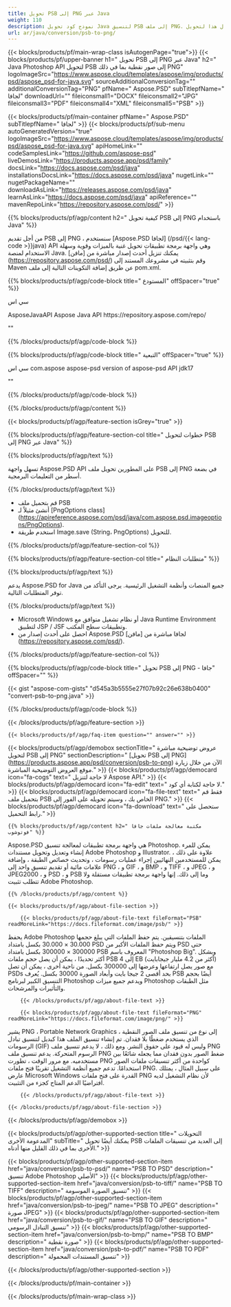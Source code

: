```yaml
---
title: تحويل PSB إلى PNG عبر Java
weight: 110
description: نموذج كود تحويل Java لتنسيق PSB إلى ملف PNG. استخدم رمز المثال هذا لتحويل PSB إلى PNG داخل أي تطبيق يستند إلى Web أو Desktop Java.
url: ar/java/conversion/psb-to-png/
---
```


{{< blocks/products/pf/main-wrap-class isAutogenPage="true">}}
{{< blocks/products/pf/upper-banner h1=" تحويل PSB إلى PNG عبر Java" h2=" Java Photoshop API لتحويل PSB إلى صور نقطية بما في ذلك PNG" logoImageSrc="https://www.aspose.cloud/templates/aspose/img/products/psd/aspose_psd-for-java.svg" sourceAdditionalConversionTag="" additionalConversionTag="PNG" pfName=" Aspose.PSD" subTitlepfName=" لجافا" downloadUrl="" fileiconsmall1="DOCX" fileiconsmall2="JPG" fileiconsmall3="PDF" fileiconsmall4="XML" fileiconsmall5="PSB" >}}

{{< blocks/products/pf/main-container pfName=" Aspose.PSD" subTitlepfName=" لجافا" >}}
{{< blocks/products/pf/sub-menu autoGeneratedVersion="true" logoImageSrc="https://www.aspose.cloud/templates/aspose/img/products/psd/aspose_psd-for-java.svg" apiHomeLink="" codeSamplesLink="https://github.com/aspose-psd" liveDemosLink="https://products.aspose.app/psd/family" docsLink="https://docs.aspose.com/psd/java" installationsDocsLink="https://docs.aspose.com/psd/java" nugetLink="" nugetPackageName="" downloadAsLink="https://releases.aspose.com/psd/java" learnAsLink="https://docs.aspose.com/psd/java" apiReference="" mavenRepoLink="https://repository.aspose.com/psd/" >}}

{{% blocks/products/pf/agp/content h2=" كيفية تحويل PSB إلى PNG باستخدام Java" %}}

 من أجل تقديم PSB إلى PNG ، سنستخدم
 [Aspose.PSD لجافا] (/psd/{{< lang-code >}}java)
 API وهي واجهة برمجة تطبيقات تحويل غنية بالميزات وقوية وسهلة الاستخدام لمنصة Java. يمكنك تنزيل أحدث إصدار مباشرة من
 [مافن] (https://repository.aspose.com/psd/)
 وقم بتثبيته في مشروعك المستند إلى Maven عن طريق إضافة التكوينات التالية إلى ملف pom.xml.

{{% blocks/products/pf/agp/code-block title=" المستودع" offSpacer="true" %}}

سي اس

<repository>
<id> AsposeJavaAPI</id>
<name> Aspose Java API</name>
<url> https://repository.aspose.com/repo/</url>
</repository>

""

{{% /blocks/products/pf/agp/code-block %}}

{{% blocks/products/pf/agp/code-block title=" التبعية" offSpacer="true" %}}

سي اس
<dependency>
<groupId> com.aspose</groupId>
<artifactId> aspose-psd</artifactId>
<version>version of aspose-psd API</version>
<classifier> jdk17</classifier>
</dependency>

""

{{% /blocks/products/pf/agp/code-block %}}

{{% /blocks/products/pf/agp/content %}}

{{< blocks/products/pf/agp/feature-section isGrey="true" >}}

{{% blocks/products/pf/agp/feature-section-col title=" خطوات لتحويل PSB إلى PNG عبر Java" %}}

{{% blocks/products/pf/agp/text %}}

 تسهل واجهة Aspose.PSD API على المطورين تحويل ملف PSB إلى PNG في بضعة أسطر من التعليمات البرمجية.

{{% /blocks/products/pf/agp/text %}}

- قم بتحميل ملف PSB
- أنشئ مثيلاً لـ [PngOptions class] (https://apireference.aspose.com/psd/java/com.aspose.psd.imageoptions/PngOptions).
- استخدم طريقة Image.save (String، PngOptions) للتحويل.

{{% /blocks/products/pf/agp/feature-section-col %}}

{{% blocks/products/pf/agp/feature-section-col title=" متطلبات النظام" %}}

{{% blocks/products/pf/agp/text %}}

 يدعم Aspose.PSD for Java جميع المنصات وأنظمة التشغيل الرئيسية. يرجى التأكد من توفر المتطلبات التالية.

{{% /blocks/products/pf/agp/text %}}

- Microsoft Windows أو نظام تشغيل متوافق مع Java Runtime Environment لتطبيق JSP / JSF وتطبيقات سطح المكتب.
- احصل على أحدث إصدار من Aspose.PSD لجافا مباشرة من
 [مافن] (https://repository.aspose.com/psd/).

{{% /blocks/products/pf/agp/feature-section-col %}}

{{% blocks/products/pf/agp/code-block title=" تحويل PSB إلى PNG - جافا" offSpacer="" %}}

{{< gist "aspose-com-gists" "d545a3b5555e27f07b92c26e638b0400" "convert-psb-to-png.java" >}}

{{% /blocks/products/pf/agp/code-block %}}

{{< /blocks/products/pf/agp/feature-section >}}

    {{< blocks/products/pf/agp/faq-item question="" answer="" >}}
 

<!-- aboutfile Starts -->

{{< blocks/products/pf/agp/demobox sectionTitle=" عروض توضيحية مباشرة لتحويل PSB إلى PNG" sectionDescription=" [تحويل PSB إلى PNG] (https://products.aspose.app/psd/conversion/psb-to-png) الآن من خلال زيارة موقع العروض التوضيحية المباشرة." >}}
        {{< blocks/products/pf/agp/democard icon="fa-cogs" text=" لا حاجة لتنزيل Aspose API." >}}
        {{< blocks/products/pf/agp/democard icon="fa-edit" text=" لا حاجة لكتابة أي كود." >}}
        {{< blocks/products/pf/agp/democard icon="fa-file-text" text=" فقط قم بتحميل ملف PSB الخاص بك ، وسيتم تحويله على الفور إلى PNG." >}}
        {{< blocks/products/pf/agp/democard icon="fa-download" text=" ستحصل على رابط التحميل." >}}

    {{% blocks/products/pf/agp/content h2=" مكتبة معالجة ملفات جافا فوتوشوب" %}}

 Aspose.PSD هي واجهة برمجة تطبيقات لمعالجة تنسيق Photoshop. يمكن للمرء إنشاء وتعديل وتحويل مستندات Adobe Photoshop و Illustrator. علاوة على ذلك ، يمكن للمستخدمين النهائيين إجراء عمليات رسومات ، وتحديث خصائص الطبقة ، وإضافة علامات مائية أو تقديم تنسيق واحد إلى PNG ، و GIF ، و BMP ، و TIFF ، و JPEG ، و JPEG2000 ، و PSD ، و PSB وما إلى ذلك. إنها واجهة برمجة تطبيقات مستقلة ولا تتطلب تثبيت Adobe Photoshop.



    {{% /blocks/products/pf/agp/content %}}

    {{< blocks/products/pf/agp/about-file-section >}}

        {{< blocks/products/pf/agp/about-file-text fileFormat="PSB" readMoreLink="https://docs.fileformat.com/image/psb/" >}}

يحفظ Adobe Photoshop الملفات بتنسيقين. يتم حفظ الملفات التي يبلغ حجمها 30.000 × 30.000 بكسل بامتداد PSD ويتم حفظ الملفات الأكبر من PSD حتى 300000 × 300000 بكسل بامتداد PSB المعروف باسم "Photoshop Big". وبشكل أكثر تحديدًا ، يمكن أن يصل حجم ملفات PSB إلى 4 EB (أكثر من 4.2 مليار جيجابايت) مع صور يصل ارتفاعها وعرضها إلى 300000 بكسل. من ناحية أخرى ، يمكن أن تصل PSDs بحد أقصى 2 جيجا بايت وأبعاد الصورة 30000 بكسل. يُعرف PSB أيضًا بحجم التنسيق الكبير لبرنامج Photoshop ويدعم جميع ميزات Photoshop مثل الطبقات والتأثيرات والمرشحات.


        {{< /blocks/products/pf/agp/about-file-text >}}

        {{< blocks/products/pf/agp/about-file-text fileFormat="PNG" readMoreLink="https://docs.fileformat.com/image/png/" >}}

يشير PNG ، Portable Network Graphics ، إلى نوع من تنسيق ملف الصور النقطية الذي يستخدم ضغطًا بلا فقدان. تم إنشاء تنسيق الملف هذا كبديل لتنسيق تبادل الرسومات (GIF) وليس له قيود على حقوق النشر. ومع ذلك ، لا يدعم تنسيق ملف PNG الرسوم المتحركة. يدعم تنسيق ملف PNG ضغط الصور بدون فقدان مما يجعله شائعًا بين مستخدميه. مع مرور الوقت ، تطورت PNG كواحدة من أكثر تنسيقات ملفات الصور استخدامًا. تدعم جميع أنظمة التشغيل تقريبًا فتح ملفات PNG. على سبيل المثال ، يمتلك عارض Microsoft Windows القدرة على فتح ملفات PNG لأن نظام التشغيل لديه افتراضيًا الدعم المتاح كجزء من التثبيت.


        {{< /blocks/products/pf/agp/about-file-text >}}

    {{< /blocks/products/pf/agp/about-file-section >}}

{{< /blocks/products/pf/agp/demobox >}}

<!-- aboutfile Ends -->

{{< blocks/products/pf/agp/other-supported-section title=" التحويلات المدعومة الأخرى" subTitle=" يمكنك أيضًا تحويل PSB إلى العديد من تنسيقات الملفات الأخرى بما في ذلك القليل منها أدناه." >}}

{{< blocks/products/pf/agp/other-supported-section-item href="java/conversion/psb-to-psd/" name="PSB TO PSD" description=" تنسيق Adobe Photoshop الأصلي" >}}
{{< blocks/products/pf/agp/other-supported-section-item href="java/conversion/psb-to-tiff/" name="PSB TO TIFF" description=" تنسيق الصورة الموسومة" >}}
{{< blocks/products/pf/agp/other-supported-section-item href="java/conversion/psb-to-jpeg/" name="PSB TO JPEG" description=" صورة JPEG" >}}
{{< blocks/products/pf/agp/other-supported-section-item href="java/conversion/psb-to-gif/" name="PSB TO GIF" description=" تنسيق التبادل الرسومي" >}}
{{< blocks/products/pf/agp/other-supported-section-item href="java/conversion/psb-to-bmp/" name="PSB TO BMP" description=" صورة نقطية" >}}
{{< blocks/products/pf/agp/other-supported-section-item href="java/conversion/psb-to-pdf/" name="PSB TO PDF" description=" تنسيق المستندات المحمولة" >}}

{{< /blocks/products/pf/agp/other-supported-section >}}

{{< /blocks/products/pf/main-container >}}
    
{{< /blocks/products/pf/main-wrap-class >}}
